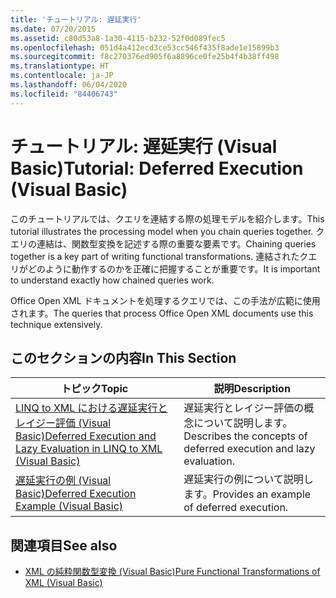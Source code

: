 ```yaml
---
title: 'チュートリアル: 遅延実行'
ms.date: 07/20/2015
ms.assetid: c80d53a8-1a30-4115-b232-52f0d089fec5
ms.openlocfilehash: 051d4a412ecd3ce53cc546f435f8ade1e15899b3
ms.sourcegitcommit: f8c270376ed905f6a8896ce0fe25b4f4b38ff498
ms.translationtype: HT
ms.contentlocale: ja-JP
ms.lasthandoff: 06/04/2020
ms.locfileid: "84406743"
---
```

# <a name="tutorial-deferred-execution-visual-basic"></a><span data-ttu-id="68e7e-102">チュートリアル: 遅延実行 (Visual Basic)</span><span class="sxs-lookup"><span data-stu-id="68e7e-102">Tutorial: Deferred Execution (Visual Basic)</span></span>
<span data-ttu-id="68e7e-103">このチュートリアルでは、クエリを連結する際の処理モデルを紹介します。</span><span class="sxs-lookup"><span data-stu-id="68e7e-103">This tutorial illustrates the processing model when you chain queries together.</span></span> <span data-ttu-id="68e7e-104">クエリの連結は、関数型変換を記述する際の重要な要素です。</span><span class="sxs-lookup"><span data-stu-id="68e7e-104">Chaining queries together is a key part of writing functional transformations.</span></span> <span data-ttu-id="68e7e-105">連結されたクエリがどのように動作するのかを正確に把握することが重要です。</span><span class="sxs-lookup"><span data-stu-id="68e7e-105">It is important to understand exactly how chained queries work.</span></span>  
  
 <span data-ttu-id="68e7e-106">Office Open XML ドキュメントを処理するクエリでは、この手法が広範に使用されます。</span><span class="sxs-lookup"><span data-stu-id="68e7e-106">The queries that process Office Open XML documents use this technique extensively.</span></span>  
  
## <a name="in-this-section"></a><span data-ttu-id="68e7e-107">このセクションの内容</span><span class="sxs-lookup"><span data-stu-id="68e7e-107">In This Section</span></span>  
  
|<span data-ttu-id="68e7e-108">トピック</span><span class="sxs-lookup"><span data-stu-id="68e7e-108">Topic</span></span>|<span data-ttu-id="68e7e-109">説明</span><span class="sxs-lookup"><span data-stu-id="68e7e-109">Description</span></span>|  
|-----------|-----------------|  
|[<span data-ttu-id="68e7e-110">LINQ to XML における遅延実行とレイジー評価 (Visual Basic)</span><span class="sxs-lookup"><span data-stu-id="68e7e-110">Deferred Execution and Lazy Evaluation in LINQ to XML (Visual Basic)</span></span>](deferred-execution-and-lazy-evaluation-in-linq-to-xml.md)|<span data-ttu-id="68e7e-111">遅延実行とレイジー評価の概念について説明します。</span><span class="sxs-lookup"><span data-stu-id="68e7e-111">Describes the concepts of deferred execution and lazy evaluation.</span></span>|  
|[<span data-ttu-id="68e7e-112">遅延実行の例 (Visual Basic)</span><span class="sxs-lookup"><span data-stu-id="68e7e-112">Deferred Execution Example (Visual Basic)</span></span>](deferred-execution-example.md)|<span data-ttu-id="68e7e-113">遅延実行の例について説明します。</span><span class="sxs-lookup"><span data-stu-id="68e7e-113">Provides an example of deferred execution.</span></span>|  
  
## <a name="see-also"></a><span data-ttu-id="68e7e-114">関連項目</span><span class="sxs-lookup"><span data-stu-id="68e7e-114">See also</span></span>

- [<span data-ttu-id="68e7e-115">XML の純粋関数型変換 (Visual Basic)</span><span class="sxs-lookup"><span data-stu-id="68e7e-115">Pure Functional Transformations of XML (Visual Basic)</span></span>](pure-functional-transformations-of-xml.md)
